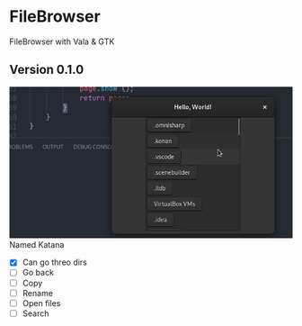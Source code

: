 # FileBrowser
FileBrowser with Vala &amp; GTK

## Version 0.1.0
![](demo-0.1.0.gif)  
Named Katana
- [x] Can go threo dirs
- [ ] Go back  
- [ ] Copy  
- [ ] Rename  
- [ ] Open files  
- [ ] Search